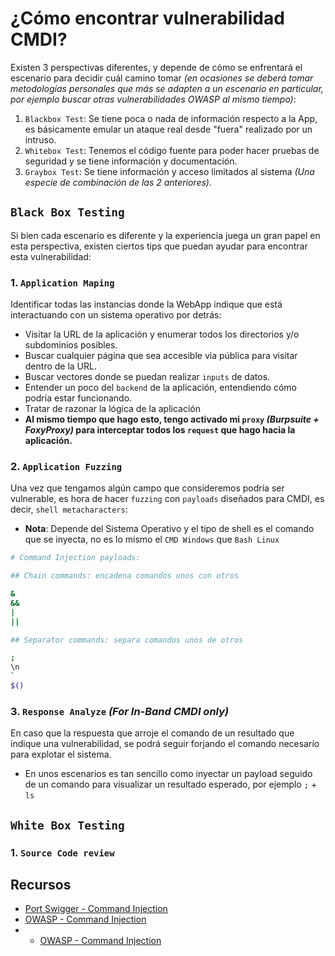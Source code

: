 # ¿Cómo encontrar vulnerabilidad CMDI?

Existen 3 perspectivas diferentes, y depende de cómo se enfrentará el escenario para decidir cuál camino tomar _(en ocasiones se deberá tomar metodologías personales que más se adapten a un escenario en particular, por ejemplo buscar otras vulnerabilidades OWASP al mismo tiempo)_:

1. `Blackbox Test`: Se tiene poca o nada de información respecto a la App, es básicamente emular un ataque real desde "fuera" realizado por un intruso. 
2. `Whitebox Test`: Tenemos el código fuente para poder hacer pruebas de seguridad y se tiene información y documentación.
3. `Graybox Test`: Se tiene información y acceso limitados al sistema _(Una especie de combinación de las 2 anteriores)._

## `Black Box Testing`

Si bien cada escenario es diferente y la experiencia juega un gran papel en esta perspectiva, existen ciertos tips que puedan ayudar para encontrar esta vulnerabilidad:

### 1. `Application Maping` 

Identificar todas las instancias donde la WebApp indique que está interactuando con un sistema operativo por detrás:

- Visitar la URL de la aplicación y enumerar todos los directorios y/o subdominios posibles.
- Buscar cualquier página que sea accesible via pública para visitar dentro de la URL.
- Buscar vectores donde se puedan realizar `inputs` de datos.
- Entender un poco del `backend` de la aplicación, entendiendo cómo podría estar funcionando.
- Tratar de razonar la lógica de la aplicación
- **Al mismo tiempo que hago esto, tengo activado mi `proxy` _(Burpsuite + FoxyProxy)_ para interceptar todos los `request` que hago hacia la aplicación.**

### 2. `Application Fuzzing` 

Una vez que tengamos algún campo que consideremos podría ser vulnerable, es hora de hacer `fuzzing` con `payloads` diseñados para CMDI, es decir, `shell metacharacters`:

- **Nota**: Depende del Sistema Operativo y el tipo de shell es el comando que se inyecta, no es lo mismo el `CMD Windows` que `Bash Linux`

````sh
# Command Injection payloads:

## Chain commands: encadena comandos unos con otros

&
&&
|
||

## Separator commands: separa comandos unos de otros

;
\n
`
$()

````

### 3. `Response Analyze` _(For In-Band CMDI only)_ 

En caso que la respuesta que arroje el comando de un resultado que indique una vulnerabilidad, se podrá seguir forjando el comando necesario para explotar el sistema.

- En unos escenarios es tan sencillo como inyectar un payload seguido de un comando para visualizar un resultado esperado, por ejemplo `;` + `ls`

## `White Box Testing`

### 1. `Source Code review` 


## Recursos

- [Port Swigger - Command Injection](https://portswigger.net/web-security/os-command-injection)
- [OWASP - Command Injection](https://owasp.org/www-community/attacks/Command_Injection)
- - [OWASP - Command Injection](https://owasp.org/www-community/attacks/Command_Injection)


